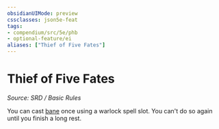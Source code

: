 ```yaml
---
obsidianUIMode: preview
cssclasses: json5e-feat
tags:
- compendium/src/5e/phb
- optional-feature/ei
aliases: ["Thief of Five Fates"]
---
```

# Thief of Five Fates
*Source: SRD / Basic Rules*  

You can cast [bane](bane.md) once using a warlock spell slot. You can't do so again until you finish a long rest.